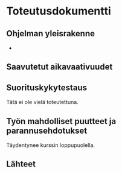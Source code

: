 # Toteutusdokumentti

## Ohjelman yleisrakenne
-

## Saavutetut aikavaativuudet

## Suorituskykytestaus
Tätä ei ole vielä toteutettuna.

## Työn mahdolliset puutteet ja parannusehdotukset
Täydentynee kurssin loppupuolella.

## Lähteet
